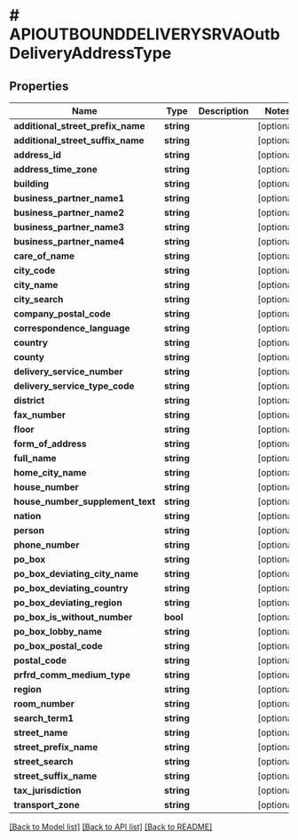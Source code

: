 # # APIOUTBOUNDDELIVERYSRVAOutbDeliveryAddressType

## Properties

Name | Type | Description | Notes
------------ | ------------- | ------------- | -------------
**additional_street_prefix_name** | **string** |  | [optional]
**additional_street_suffix_name** | **string** |  | [optional]
**address_id** | **string** |  | [optional]
**address_time_zone** | **string** |  | [optional]
**building** | **string** |  | [optional]
**business_partner_name1** | **string** |  | [optional]
**business_partner_name2** | **string** |  | [optional]
**business_partner_name3** | **string** |  | [optional]
**business_partner_name4** | **string** |  | [optional]
**care_of_name** | **string** |  | [optional]
**city_code** | **string** |  | [optional]
**city_name** | **string** |  | [optional]
**city_search** | **string** |  | [optional]
**company_postal_code** | **string** |  | [optional]
**correspondence_language** | **string** |  | [optional]
**country** | **string** |  | [optional]
**county** | **string** |  | [optional]
**delivery_service_number** | **string** |  | [optional]
**delivery_service_type_code** | **string** |  | [optional]
**district** | **string** |  | [optional]
**fax_number** | **string** |  | [optional]
**floor** | **string** |  | [optional]
**form_of_address** | **string** |  | [optional]
**full_name** | **string** |  | [optional]
**home_city_name** | **string** |  | [optional]
**house_number** | **string** |  | [optional]
**house_number_supplement_text** | **string** |  | [optional]
**nation** | **string** |  | [optional]
**person** | **string** |  | [optional]
**phone_number** | **string** |  | [optional]
**po_box** | **string** |  | [optional]
**po_box_deviating_city_name** | **string** |  | [optional]
**po_box_deviating_country** | **string** |  | [optional]
**po_box_deviating_region** | **string** |  | [optional]
**po_box_is_without_number** | **bool** |  | [optional]
**po_box_lobby_name** | **string** |  | [optional]
**po_box_postal_code** | **string** |  | [optional]
**postal_code** | **string** |  | [optional]
**prfrd_comm_medium_type** | **string** |  | [optional]
**region** | **string** |  | [optional]
**room_number** | **string** |  | [optional]
**search_term1** | **string** |  | [optional]
**street_name** | **string** |  | [optional]
**street_prefix_name** | **string** |  | [optional]
**street_search** | **string** |  | [optional]
**street_suffix_name** | **string** |  | [optional]
**tax_jurisdiction** | **string** |  | [optional]
**transport_zone** | **string** |  | [optional]

[[Back to Model list]](../../README.md#models) [[Back to API list]](../../README.md#endpoints) [[Back to README]](../../README.md)
